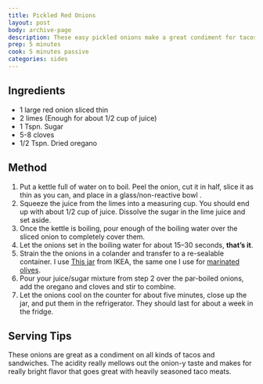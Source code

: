 ```yaml
---
title: Pickled Red Onions   
layout: post
body: archive-page
description: These easy pickled onions make a great condiment for tacos and sandwiches. 
prep: 5 minutes
cook: 5 minutes passive
categories: sides
---
```


## Ingredients
- 1 large red onion sliced thin
- 2 limes (Enough for about 1/2 cup of juice)
- 1 Tspn. Sugar
- 5-8 cloves
- 1/2 Tspn. Dried oregano

## Method
1. Put a kettle full of water on to boil. Peel the onion, cut it in half, slice it as thin as you can, and place in a glass/non-reactive bowl .
2. Squeeze the juice from the limes into a measuring cup. You should end up with about 1/2 cup of juice. Dissolve the sugar in the lime juice and set aside.
3. Once the kettle is boiling, pour enough of the boiling water over the sliced onion to completely cover them.
4. Let the onions set in the boiling water for about 15–30 seconds, **that’s it**.
5. Strain the the onions in a colander and transfer to a re-sealable container. I use [This jar](http://www.ikea.com/us/en/catalog/products/90227985/) from IKEA, the same one I use for [marinated olives](http://recipes.levimcg.com/starters/marinated-olives.html). 
6. Pour your juice/sugar mixture from step 2 over the par-boiled onions, add the oregano and cloves and stir to combine. 
7. Let the onions cool on the counter for about five minutes, close up the jar, and put them in the refrigerator. They should last for about a week in the fridge.

## Serving Tips
These onions are great as a condiment on all kinds of tacos and sandwiches. The acidity really mellows out the onion-y taste and makes for really bright flavor that goes great with heavily seasoned taco meats.
